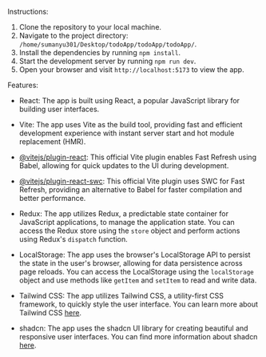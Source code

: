 Instructions:

1. Clone the repository to your local machine.
2. Navigate to the project directory: `/home/sumanyu301/Desktop/todoApp/todoApp/todoApp/`.
3. Install the dependencies by running `npm install`.
4. Start the development server by running `npm run dev`.
5. Open your browser and visit `http://localhost:5173` to view the app.

Features:

- React: The app is built using React, a popular JavaScript library for building user interfaces.
- Vite: The app uses Vite as the build tool, providing fast and efficient development experience with instant server start and hot module replacement (HMR).
- [@vitejs/plugin-react](https://github.com/vitejs/vite-plugin-react/blob/main/packages/plugin-react/README.md): This official Vite plugin enables Fast Refresh using Babel, allowing for quick updates to the UI during development.
- [@vitejs/plugin-react-swc](https://github.com/vitejs/vite-plugin-react-swc): This official Vite plugin uses SWC for Fast Refresh, providing an alternative to Babel for faster compilation and better performance.

- Redux: The app utilizes Redux, a predictable state container for JavaScript applications, to manage the application state. You can access the Redux store using the `store` object and perform actions using Redux's `dispatch` function.
- LocalStorage: The app uses the browser's LocalStorage API to persist the state in the user's browser, allowing for data persistence across page reloads. You can access the LocalStorage using the `localStorage` object and use methods like `getItem` and `setItem` to read and write data.

- Tailwind CSS: The app utilizes Tailwind CSS, a utility-first CSS framework, to quickly style the user interface. You can learn more about Tailwind CSS [here](https://tailwindcss.com/).

- shadcn: The app uses the shadcn UI library for creating beautiful and responsive user interfaces. You can find more information about shadcn [here](https://ui.shadcn.com/).
